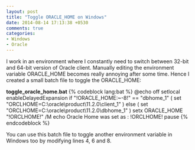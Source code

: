 ```yaml
---
layout: post
title: "Toggle ORACLE_HOME on Windows"
date: 2014-08-14 17:13:38 +0530
comments: true
categories: 
- Windows
- Oracle
---
```


I work in an environment where I constantly need to switch between 32-bit and 64-bit version of Oracle client. Manually editing the environment variable ORACLE_HOME becomes really annoying after some time. Hence I created a small batch file to toggle the ORACLE_HOME:

**toggle_oracle_home.bat**
{% codeblock lang:bat %}
@echo off
setlocal enableDelayedExpansion
if "!ORACLE_HOME:~-8!" == "dbhome_1" (
  set "ORCLHOME=C:\oracle\product\11.2.0\client_1"
) else (
  set "ORCLHOME=C:\oracle\product\11.2.0\dbhome_1"
)
setx ORACLE_HOME "!ORCLHOME!" /M
echo Oracle Home was set as : !ORCLHOME!
pause
{% endcodeblock %}

You can use this batch file to toggle another environment variable in Windows too by modifying lines 4, 6 and 8.
